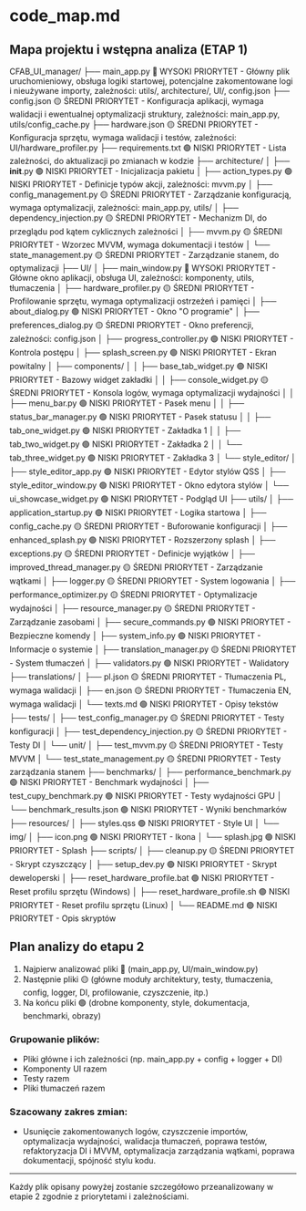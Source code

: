 # code_map.md

## Mapa projektu i wstępna analiza (ETAP 1)

CFAB_UI_manager/
├── main_app.py 🔴 WYSOKI PRIORYTET - Główny plik uruchomieniowy, obsługa logiki startowej, potencjalne zakomentowane logi i nieużywane importy, zależności: utils/, architecture/, UI/, config.json
├── config.json 🟡 ŚREDNI PRIORYTET - Konfiguracja aplikacji, wymaga walidacji i ewentualnej optymalizacji struktury, zależności: main_app.py, utils/config_cache.py
├── hardware.json 🟡 ŚREDNI PRIORYTET - Konfiguracja sprzętu, wymaga walidacji i testów, zależności: UI/hardware_profiler.py
├── requirements.txt 🟢 NISKI PRIORYTET - Lista zależności, do aktualizacji po zmianach w kodzie
├── architecture/
│ ├── **init**.py 🟢 NISKI PRIORYTET - Inicjalizacja pakietu
│ ├── action_types.py 🟢 NISKI PRIORYTET - Definicje typów akcji, zależności: mvvm.py
│ ├── config_management.py 🟡 ŚREDNI PRIORYTET - Zarządzanie konfiguracją, wymaga optymalizacji, zależności: main_app.py, utils/
│ ├── dependency_injection.py 🟡 ŚREDNI PRIORYTET - Mechanizm DI, do przeglądu pod kątem cyklicznych zależności
│ ├── mvvm.py 🟡 ŚREDNI PRIORYTET - Wzorzec MVVM, wymaga dokumentacji i testów
│ └── state_management.py 🟡 ŚREDNI PRIORYTET - Zarządzanie stanem, do optymalizacji
├── UI/
│ ├── main_window.py 🔴 WYSOKI PRIORYTET - Główne okno aplikacji, obsługa UI, zależności: komponenty, utils, tłumaczenia
│ ├── hardware_profiler.py 🟡 ŚREDNI PRIORYTET - Profilowanie sprzętu, wymaga optymalizacji ostrzeżeń i pamięci
│ ├── about_dialog.py 🟢 NISKI PRIORYTET - Okno "O programie"
│ ├── preferences_dialog.py 🟡 ŚREDNI PRIORYTET - Okno preferencji, zależności: config.json
│ ├── progress_controller.py 🟢 NISKI PRIORYTET - Kontrola postępu
│ ├── splash_screen.py 🟢 NISKI PRIORYTET - Ekran powitalny
│ ├── components/
│ │ ├── base_tab_widget.py 🟢 NISKI PRIORYTET - Bazowy widget zakładki
│ │ ├── console_widget.py 🟡 ŚREDNI PRIORYTET - Konsola logów, wymaga optymalizacji wydajności
│ │ ├── menu_bar.py 🟢 NISKI PRIORYTET - Pasek menu
│ │ ├── status_bar_manager.py 🟢 NISKI PRIORYTET - Pasek statusu
│ │ ├── tab_one_widget.py 🟢 NISKI PRIORYTET - Zakładka 1
│ │ ├── tab_two_widget.py 🟢 NISKI PRIORYTET - Zakładka 2
│ │ └── tab_three_widget.py 🟢 NISKI PRIORYTET - Zakładka 3
│ └── style_editor/
│ ├── style_editor_app.py 🟢 NISKI PRIORYTET - Edytor stylów QSS
│ ├── style_editor_window.py 🟢 NISKI PRIORYTET - Okno edytora stylów
│ └── ui_showcase_widget.py 🟢 NISKI PRIORYTET - Podgląd UI
├── utils/
│ ├── application_startup.py 🟢 NISKI PRIORYTET - Logika startowa
│ ├── config_cache.py 🟡 ŚREDNI PRIORYTET - Buforowanie konfiguracji
│ ├── enhanced_splash.py 🟢 NISKI PRIORYTET - Rozszerzony splash
│ ├── exceptions.py 🟡 ŚREDNI PRIORYTET - Definicje wyjątków
│ ├── improved_thread_manager.py 🟡 ŚREDNI PRIORYTET - Zarządzanie wątkami
│ ├── logger.py 🟡 ŚREDNI PRIORYTET - System logowania
│ ├── performance_optimizer.py 🟡 ŚREDNI PRIORYTET - Optymalizacje wydajności
│ ├── resource_manager.py 🟡 ŚREDNI PRIORYTET - Zarządzanie zasobami
│ ├── secure_commands.py 🟢 NISKI PRIORYTET - Bezpieczne komendy
│ ├── system_info.py 🟢 NISKI PRIORYTET - Informacje o systemie
│ ├── translation_manager.py 🟡 ŚREDNI PRIORYTET - System tłumaczeń
│ ├── validators.py 🟢 NISKI PRIORYTET - Walidatory
├── translations/
│ ├── pl.json 🟡 ŚREDNI PRIORYTET - Tłumaczenia PL, wymaga walidacji
│ ├── en.json 🟡 ŚREDNI PRIORYTET - Tłumaczenia EN, wymaga walidacji
│ └── texts.md 🟢 NISKI PRIORYTET - Opisy tekstów
├── tests/
│ ├── test_config_manager.py 🟡 ŚREDNI PRIORYTET - Testy konfiguracji
│ ├── test_dependency_injection.py 🟡 ŚREDNI PRIORYTET - Testy DI
│ └── unit/
│ ├── test_mvvm.py 🟡 ŚREDNI PRIORYTET - Testy MVVM
│ └── test_state_management.py 🟡 ŚREDNI PRIORYTET - Testy zarządzania stanem
├── benchmarks/
│ ├── performance_benchmark.py 🟢 NISKI PRIORYTET - Benchmark wydajności
│ ├── test_cupy_benchmark.py 🟢 NISKI PRIORYTET - Testy wydajności GPU
│ └── benchmark_results.json 🟢 NISKI PRIORYTET - Wyniki benchmarków
├── resources/
│ ├── styles.qss 🟢 NISKI PRIORYTET - Style UI
│ └── img/
│ ├── icon.png 🟢 NISKI PRIORYTET - Ikona
│ └── splash.jpg 🟢 NISKI PRIORYTET - Splash
├── scripts/
│ ├── cleanup.py 🟡 ŚREDNI PRIORYTET - Skrypt czyszczący
│ ├── setup_dev.py 🟢 NISKI PRIORYTET - Skrypt deweloperski
│ ├── reset_hardware_profile.bat 🟢 NISKI PRIORYTET - Reset profilu sprzętu (Windows)
│ ├── reset_hardware_profile.sh 🟢 NISKI PRIORYTET - Reset profilu sprzętu (Linux)
│ └── README.md 🟢 NISKI PRIORYTET - Opis skryptów

## Plan analizy do etapu 2

1. Najpierw analizować pliki 🔴 (main_app.py, UI/main_window.py)
2. Następnie pliki 🟡 (główne moduły architektury, testy, tłumaczenia, config, logger, DI, profilowanie, czyszczenie, itp.)
3. Na końcu pliki 🟢 (drobne komponenty, style, dokumentacja, benchmarki, obrazy)

### Grupowanie plików:

- Pliki główne i ich zależności (np. main_app.py + config + logger + DI)
- Komponenty UI razem
- Testy razem
- Pliki tłumaczeń razem

### Szacowany zakres zmian:

- Usunięcie zakomentowanych logów, czyszczenie importów, optymalizacja wydajności, walidacja tłumaczeń, poprawa testów, refaktoryzacja DI i MVVM, optymalizacja zarządzania wątkami, poprawa dokumentacji, spójność stylu kodu.

---

Każdy plik opisany powyżej zostanie szczegółowo przeanalizowany w etapie 2 zgodnie z priorytetami i zależnościami.
